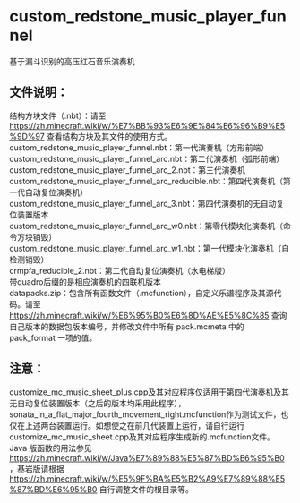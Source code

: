 # custom_redstone_music_player_funnel  
基于漏斗识别的高压红石音乐演奏机  
## 文件说明：  
结构方块文件（.nbt）：请至 https://zh.minecraft.wiki/w/%E7%BB%93%E6%9E%84%E6%96%B9%E5%9D%97 查看结构方块及其文件的使用方式。  
custom_redstone_music_player_funnel.nbt：第一代演奏机（方形前端）  
custom_redstone_music_player_funnel_arc.nbt：第二代演奏机（弧形前端）  
custom_redstone_music_player_funnel_arc_2.nbt：第三代演奏机  
custom_redstone_music_player_funnel_arc_reducible.nbt：第四代演奏机（第一代自动复位演奏机）  
custom_redstone_music_player_funnel_arc_3.nbt：第四代演奏机的无自动复位装置版本  
custom_redstone_music_player_funnel_arc_w0.nbt：第零代模块化演奏机（命令方块销毁）  
custom_redstone_music_player_funnel_arc_w1.nbt：第一代模块化演奏机（自检测销毁）  
crmpfa_reducible_2.nbt：第二代自动复位演奏机（水电梯版）  
带quadro后缀的是相应演奏机的四联机版本  
datapacks.zip：包含所有函数文件（.mcfunction），自定义乐谱程序及其源代码。请至 https://zh.minecraft.wiki/w/%E6%95%B0%E6%8D%AE%E5%8C%85 查询自己版本的数据包版本编号，并修改文件中所有 pack.mcmeta 中的 pack_format 一项的值。  
## 注意：  
customize_mc_music_sheet_plus.cpp及其对应程序仅适用于第四代演奏机及其无自动复位装置版本（之后的版本均采用此程序），sonata_in_a_flat_major_fourth_movement_right.mcfunction作为测试文件，也仅在上述两台装置运行。如想使之在前几代装置上运行，请自行运行 customize_mc_music_sheet.cpp及其对应程序生成新的.mcfunction文件。  
Java 版函数的用法参见 https://zh.minecraft.wiki/w/Java%E7%89%88%E5%87%BD%E6%95%B0 ，基岩版请根据 https://zh.minecraft.wiki/w/%E5%9F%BA%E5%B2%A9%E7%89%88%E5%87%BD%E6%95%B0 自行调整文件的根目录等。  
